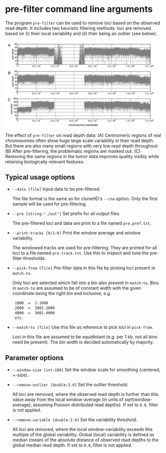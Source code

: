# pre-filter command line arguments

The program `pre-filter` can be used to remove loci based on the observed read depth. It includes two heuristic filtering methods: loci are removed based on (i) their local variability and (ii) their being an outlier (see below). 

![pref](/images/prefilter-1.png "Pre-filtering of read depth via matched normal.")

The effect of `pre-filter` on read depth data: (A) Centromeric regions of real chromosomes often show huge large scale variability in their read depth. But there are also many small regions with very low read depth throughout. (B) After pre-filtering, the problematic regions are masked out. (C) Removing the same regions in the tumor data improves quality visibly while retaining biologically relevant features.


## Typical usage options

*  `--data [file]`  Input data to be pre-filtered. 
    
    The file format is the same as for cloneHD's `--cna` option. Only the first sample will be used for pre-filtering.

*  `--pre [string:"./out"]`  Set prefix for all output files. 

    The pre-filtered loci and data are print to a file named `pre.pref.txt`.

*  `--print-tracks [0/1:0]`  Print the window average and window variability. 
     
     The windowed tracks are used for pre-filtering. They are printed for all loci to a file named `pre.track.txt`. Use this to inspect and tune the pre-filter thresholds.

*  `--pick-from [file]`  Pre-filter data in this file by picking loci present in `match-to`. 

     Only loci are selected which fall into a bin also present in `match-to`. Bins in `match-to` are assumed to be of constant width with the given coordinate being the right bin end inclusive, e.g.

        1000  =  1-1000
        2000  =  1001-2000
        4000  =  3001-4000
        etc.

*  `--match-to [file]`  Use this file as reference to pick loci in `pick-from`. 

     Loci in this file are assumed to be equidistant (e.g. per 1 kb, not all bins need be present). The bin width is decided automatically by majority.

## Parameter options

*  `--window-size [int:100]` Set the window scale for smoothing (centered, +-size).

*  `--remove-outlier [double:3.0]`  Set the outlier threshold.

     All loci are removed, where the observed read depth is further than this value away from the local window-average (in units of sqrt(window-average), assuming Poisson distributed read depths). If set to `0.0`, filter is not applied. 

*  `--remove-variable [double:2.0]`  Set the variability threshold.

     All loci are removed, where the local window-variability exceeds this multiple of the global variability. Global (local) variability is defined as median (mean) of the absolute distance of observed read depths to the global median read depth. If set to `0.0`, filter is not applied. 
